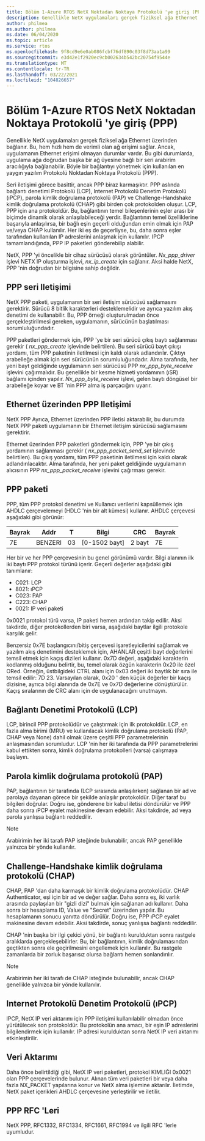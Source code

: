```yaml
---
title: Bölüm 1-Azure RTOS NetX Noktadan Noktaya Protokolü 'ye giriş (PPP)
description: Genellikle NetX uygulamaları gerçek fiziksel ağa Ethernet üzerinden bağlanır.
author: philmea
ms.author: philmea
ms.date: 06/04/2020
ms.topic: article
ms.service: rtos
ms.openlocfilehash: 9f8cd9e6e0ab086fcbf76df890c03f8d73aa1a99
ms.sourcegitcommit: e3d42e1f2920ec9cb002634b542bc20754f9544e
ms.translationtype: MT
ms.contentlocale: tr-TR
ms.lasthandoff: 03/22/2021
ms.locfileid: "104826657"
---
```

# <a name="chapter-1---introduction-to-the-azure-rtos-netx-point-to-point-protocol-ppp"></a>Bölüm 1-Azure RTOS NetX Noktadan Noktaya Protokolü 'ye giriş (PPP)

Genellikle NetX uygulamaları gerçek fiziksel ağa Ethernet üzerinden bağlanır. Bu, hem hızlı hem de verimli olan ağ erişimi sağlar. Ancak, uygulamanın Ethernet erişimi olmayan durumlar vardır. Bu gibi durumlarda, uygulama ağa doğrudan başka bir ağ üyesine bağlı bir seri arabirim aracılığıyla bağlanabilir. Böyle bir bağlantıyı yönetmek için kullanılan en yaygın yazılım Protokolü Noktadan Noktaya Protokolü (PPP).

Seri iletişimi görece basittir, ancak PPP biraz karmaşıktır. PPP aslında bağlantı denetimi Protokolü (LCP), Internet Protokolü Denetim Protokolü (ıPCP), parola kimlik doğrulama protokolü (PAP) ve Challenge-Handshake kimlik doğrulama protokolü (CHAP) gibi birden çok protokolden oluşur. LCP, PPP için ana protokoldür. Bu, bağlantının temel bileşenlerinin eşler arası bir biçimde dinamik olarak anlaşılabileceği yerdir. Bağlantının temel özelliklerine başarıyla anlaşılırsa, bir bağlı eşin geçerli olduğundan emin olmak için PAP ve/veya CHAP kullanılır. Her iki eş de geçerliyse, bu, daha sonra eşler tarafından kullanılan IP adreslerini anlaşmak için kullanılır. IPCP tamamlandığında, PPP IP paketleri gönderebilip alabilir.

NetX, PPP 'yi öncelikle bir cihaz sürücüsü olarak görüntüler. *Nx_ppp_driver* Işlevi NETX IP oluşturma işlevi, *nx_ip_create* için sağlanır. Aksi halde NetX, PPP 'nin doğrudan bir bilgisine sahip değildir.

## <a name="ppp-serial-communication"></a>PPP seri Iletişimi

NetX PPP paketi, uygulamanın bir seri iletişim sürücüsü sağlamasını gerektirir. Sürücü 8 bitlik karakterleri desteklemelidir ve ayrıca yazılım akış denetimi de kullanabilir. Bu, PPP örneği oluşturulmadan önce gerçekleştirilmesi gereken, uygulamanın, sürücünün başlatılması sorumluluğundadır.

PPP paketleri göndermek için, PPP 'ye bir seri sürücü çıkış baytı sağlanması gerekir ( *nx_ppp_create* işlevinde belirtilen). Bu seri sürücü bayt çıkışı yordamı, tüm PPP paketinin iletilmesi için kaldı olarak adlandırılır. Çıktıyı arabelleğe almak için seri sürücünün sorumluluğundadır. Alma tarafında, her yeni bayt geldiğinde uygulamanın seri sürücüsü PPP *nx_ppp_byte_receive* işlevini çağırmalıdır. Bu genellikle bir kesme hizmeti yordamının (ıSR) bağlamı içinden yapılır. *Nx_ppp_byte_receive* işlevi, gelen baytı döngüsel bir arabelleğe koyar ve BT 'nin PPP alma iş parçacığını uyarır.

## <a name="ppp-over-ethernet-communication"></a>Ethernet üzerinden PPP Iletişimi

NetX PPP Ayrıca, Ethernet üzerinden PPP iletisi aktarabilir, bu durumda NetX PPP paketi uygulamanın bir Ethernet iletişim sürücüsü sağlamasını gerektirir.

Ethernet üzerinden PPP paketleri göndermek için, PPP 'ye bir çıkış yordamının sağlanması gerekir ( *nx_ppp_packet_send_set* işlevinde belirtilen). Bu çıkış yordamı, tüm PPP paketinin iletilmesi için kaldı olarak adlandırılacaktır. Alma tarafında, her yeni paket geldiğinde uygulamanın alıcısının PPP *nx_ppp_packet_receive* işlevini çağırması gerekir.

## <a name="ppp-packet"></a>PPP paketi

PPP, tüm PPP protokol denetimi ve Kullanıcı verilerini kapsüllemek için AHDLC çerçevelemeyi (HDLC 'nin bir alt kümesi) kullanır. AHDLC çerçevesi aşağıdaki gibi görünür:

|**Bayrak**|**Addr**|**T**|**Bilgi**|**CRC**|**Bayrak**|
|--------|--------|--------|---------------|-------|--------|
|7E |BENZERI|03|[0-1502 bayt]|2 bayt| 7E|

Her bir ve her PPP çerçevesinin bu genel görünümü vardır. Bilgi alanının ilk iki baytı PPP protokol türünü içerir. Geçerli değerler aşağıdaki gibi tanımlanır:

- C021: LCP
- 8021: ıPCP
- C023: PAP
- C223: CHAP
- 0021: IP veri paketi

0x0021 protokol türü varsa, IP paketi hemen ardından takip edilir. Aksi takdirde, diğer protokollerden biri varsa, aşağıdaki baytlar ilgili protokole karşılık gelir.

Benzersiz 0x7E başlangıcını/bitiş çerçevesi işaretleyicilerini sağlamak ve yazılım akış denetimini desteklemek için, AHANLAR çeşitli bayt değerlerini temsil etmek için kaçış dizileri kullanır. 0x7D değeri, aşağıdaki karakterin kodlanmış olduğunu belirtir, bu, temel olarak özgün karakterin 0x20 ile özel ORed. Örneğin, üstbilgideki CTRL alanı için 0x03 değeri iki baytlık bir sıra ile temsil edilir: 7D 23. Varsayılan olarak, 0x20 ' den küçük değerler bir kaçış dizisine, ayrıca bilgi alanında de 0x7E ve 0x7D değerlerine dönüştürülür. Kaçış sıralarının de CRC alanı için de uygulanacağını unutmayın.

## <a name="link-control-protocol-lcp"></a>Bağlantı Denetimi Protokolü (LCP)

LCP, birincil PPP protokolüdür ve çalıştırmak için ilk protokoldür. LCP, en fazla alma birimi (MRU) ve kullanılacak kimlik doğrulama protokolü (PAP, CHAP veya None) dahil olmak üzere çeşitli PPP parametrelerinin anlaşmasından sorumludur. LCP 'nin her iki tarafında da PPP parametrelerini kabul ettikten sonra, kimlik doğrulama protokolleri (varsa) çalışmaya başlayın.

## <a name="password-authentication-protocol-pap"></a>Parola kimlik doğrulama protokolü (PAP)

PAP, bağlantının bir tarafında (LCP sırasında anlaşılırken) sağlanan bir ad ve parolaya dayanan görece bir şekilde anlaşılır protokoldür. Diğer taraf bu bilgileri doğrular. Doğru ise, gönderene bir kabul iletisi döndürülür ve PPP daha sonra ıPCP eyalet makinesine devam edebilir. Aksi takdirde, ad veya parola yanlışsa bağlantı reddedilir.

>[!NOTE]
> Arabirimin her iki tarafı PAP isteğinde bulunabilir, ancak PAP genellikle yalnızca bir yönde kullanılır.

## <a name="challenge-handshake-authentication-protocol-chap"></a>Challenge-Handshake kimlik doğrulama protokolü (CHAP)

CHAP, PAP 'dan daha karmaşık bir kimlik doğrulama protokolüdür. CHAP Authenticator, eşi için bir ad ve değer sağlar. Daha sonra eş, iki varlık arasında paylaşılan bir "gizli dizi" bulmak için sağlanan adı kullanır. Daha sonra bir hesaplama ID, Value ve "Secret" üzerinden yapılır. Bu hesaplamanın sonucu yanıtta döndürülür. Doğru ise, PPP ıPCP eyalet makinesine devam edebilir. Aksi takdirde, sonuç yanlışsa bağlantı reddedilir.

CHAP 'nin başka bir ilgi çekici yönü, bir bağlantı kurulduktan sonra rastgele aralıklarda gerçekleşebilirler. Bu, bir bağlantının, kimlik doğrulamasından geçtikten sonra ele geçirilmesini engellemek için kullanılır. Bu rastgele zamanlarda bir zorluk başarısız olursa bağlantı hemen sonlandırılır.

>[!NOTE]
> Arabirimin her iki tarafı de CHAP isteğinde bulunabilir, ancak CHAP genellikle yalnızca bir yönde kullanılır.

## <a name="internet-protocol-control-protocol-ipcp"></a>Internet Protokolü Denetim Protokolü (ıPCP)

IPCP, NetX IP veri aktarımı için PPP iletişimi kullanılabilir olmadan önce yürütülecek son protokoldür. Bu protokolün ana amacı, bir eşin IP adreslerini bilgilendirmek için kullanılır. IP adresi kurulduktan sonra NetX IP veri aktarımı etkinleştirilir.

## <a name="data-transfer"></a>Veri Aktarımı

Daha önce belirtildiği gibi, NetX IP veri paketleri, protokol KIMLIĞI 0x0021 olan PPP çerçevelerinde bulunur. Alınan tüm veri paketleri bir veya daha fazla NX_PACKET yapılarına konur ve NetX alma işlemine aktarılır. İletimde, NetX paket içerikleri AHDLC çerçevesine yerleştirilir ve iletilir.

## <a name="ppp-rfcs"></a>PPP RFC 'Leri

NetX PPP, RFC1332, RFC1334, RFC1661, RFC1994 ve ilgili RFC 'lerle uyumludur.